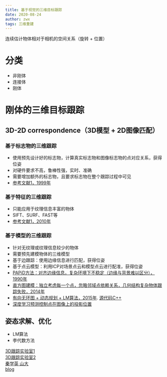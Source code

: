 ```yaml
---
title: 基于视觉的三维目标跟踪
date: 2020-08-24
author: zwx
tags: 三维重建
---
```

连续估计物体相对于相机的空间关系（旋转 + 位置）
# 分类  
- 非刚体
- 连接体
- 刚体

# 刚体的三维目标跟踪
## 3D-2D correspondence（3D模型 + 2D图像匹配）
### 基于标志物的三维跟踪
- 使用预先设计好的标志物，计算真实标志物和图像标志物的点对应关系，获得位姿
- 对硬件要求不高，鲁棒性强，实时、准确
- 需要增加额外的标志物，且要求标志物在整个跟踪过程中可见
- [参考文献1，1999年](https://scinapse.io/papers/2127972053)

### 基于特征的三维跟踪
- 只能应用于纹理信息丰富的物体
- SIFT、SURF、FAST等
- [参考文献1，2010年](https://link.springer.com/content/pdf/10.1007/s00371-010-0490-6.pdf)

### 基于模型的三维跟踪
- 针对无纹理或纹理信息较少的物体
- 需要预先建模物体的三维模型
- 基于边跟踪：使用边缘信息进行匹配，获得位姿
- 基于点云模型：利用ICP对场景点云和模型点云进行配准，获得位姿
- [PAPiD方法：对齐边缘信息，复杂环境下不稳定（边缘与背景难以区分），1990年](https://pdfs.semanticscholar.org/ed98/39b734c359a84135da5a0dee1085a98795a1.pdf?_ga=2.86637464.1253126460.1598252170-507994665.1598252170)
- [直方图建模：独立考虑每一个点，忽略邻域点依赖关系，几何结构复杂物体跟踪失败，2014年](http://campar.in.tum.de/pub/ilics2013tvcg/ilics2013tvcg.pdf)
- [有向无环图 + 动态规划 + LM算法，2015年](https://imbinwang.github.io/static/assets/pdf/landing/2015_TVC_Textureless3DObjectTracking.pdf).  [源代码C++](https://github.com/guofengw/GOSTracker)
- [深度学习预测控制点在图像上的投影位置](https://members.loria.fr/GSimon/files/cours/article1.pdf)

## 姿态求解、优化
- LM算法
- 李代数方法



[3D跟踪实验室1](http://people.ece.umn.edu/~cchoi/research.html)  
[3D跟踪实验室2](https://wg-perception.github.io/ork_tutorials/tutorial03/tutorial.html)    
[秦学英 山大](https://myslide.cn/slides/21441)  
[blog](https://imbinwang.github.io/blog/)











